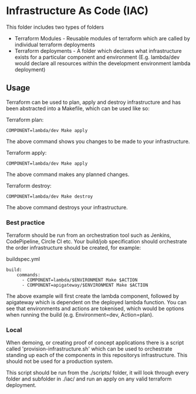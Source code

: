 # Infrastructure As Code (IAC)

This folder includes two types of folders

- Terraform Modules - Reusable modules of terraform which are called by individual terraform deployments
- Terraform deployments - A folder which declares what infrastructure exists for a particular component and environment (E.g. lambda/dev would declare all resources within the development environment lambda deployment)

## Usage

Terraform can be used to plan, apply and destroy infrastructure and has been abstracted into a Makefile, which can be used like so:

Terraform plan:

```
COMPONENT=lambda/dev Make apply
```

The above command shows you changes to be made to your infrastructure.

Terraform apply:

```
COMPONENT=lambda/dev Make apply
```

The above command makes any planned changes.

Terraform destroy:

```
COMPONENT=lambda/dev Make destroy
```

The above command destroys your infrastructure.

### Best practice

Terraform should be run from an orchestration tool such as Jenkins, CodePipeline, Circle CI etc. Your build/job specification should orchestrate the order infrastructure should be created, for example:

buildspec.yml

```
build:
    commands:
      - COMPONENT=lambda/$ENVIRONMENT Make $ACTION
      - COMPONENT=apigateway/$ENVIRONMENT Make $ACTION
```

The above example will first create the lambda component, followed by apigateway which is dependent on the deployed lambda function. You can see that environments and actions are tokenised, which would be options when running the build (e.g. Environment=dev, Action=plan).

### Local

When demoing, or creating proof of concept applications there is a script called 'provision-infrastructure.sh' which can be used to orchestrate standing up each of the components in this repositorys infrastructure. This should not be used for a production system.

This script should be run from the ./scripts/ folder, it will look through every folder and subfolder in ./iac/ and run an apply on any valid terraform deployment.
